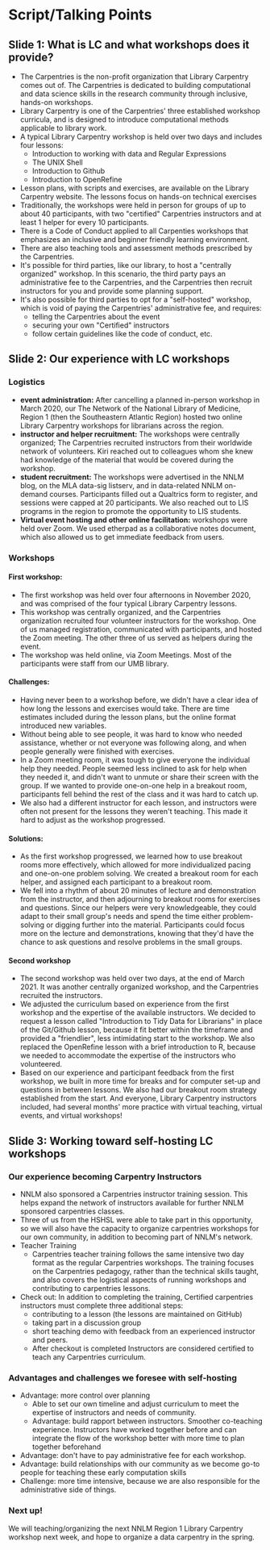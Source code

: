 # Script/Talking Points

## Slide 1: What is LC and what workshops does it provide?

- The Carpentries is the non-profit organization that Library Carpentry comes out of. The Carpentries is dedicated to building computational and data science skills in the research community through inclusive, hands-on workshops.
- Library Carpentry is one of the Carpentries' three established workshop curricula, and is designed to introduce computational methods applicable to library work.
- A typical Library Carpentry workshop is held over two days and includes four lessons:
  - Introduction to working with data and Regular Expressions
  - The UNIX Shell
  - Introduction to Github
  - Introduction to OpenRefine
- Lesson plans, with scripts and exercises, are available on the Library Carpentry website. The lessons focus on hands-on technical exercises
- Traditionally, the workshops were held in person for groups of up to about 40 participants, with two "certified" Carpentries instructors and at least 1 helper for every 10 participants.
- There is a Code of Conduct applied to all Carpenties workshops that emphasizes an inclusive and beginner friendly learning environment.
- There are also teaching tools and assessment methods prescribed by the Carpentries.
- It's possible for third parties, like our library, to host a "centrally organized" workshop. In this scenario, the third party pays an administrative fee to the Carpentries, and the Carpentries then recruit instructors for you and provide some planning support.
- It's also possible for third parties to opt for a "self-hosted" workshop, which is void of paying the Carpentries' administrative fee, and requires:
  - telling the Carpentries about the event
  - securing your own "Certified" instructors
  - follow certain guidelines like the code of conduct, etc.

## Slide 2: Our experience with LC workshops

### Logistics

- **event administration:** After cancelling a planned in-person workshop in March 2020, our The Network of the National Library of Medicine, Region 1 (then the Southeastern Atlantic Region) hosted two online Library Carpentry workshops for librarians across the region.
- **instructor and helper recruitment:** The workshops were centrally organized; The Carpentries recruited instructors from their worldwide network of volunteers. Kiri reached out to colleagues whom she knew had knowledge of the material that would be covered during the workshop.
- **student recruitment:** The workshops were advertised in the NNLM blog, on the MLA data-sig listserv, and in data-related NNLM on-demand courses. Participants filled out a Qualtrics form to register, and sessions were capped at 20 participants. We also reached out to LIS programs in the region to promote the opportunity to LIS students.
- **Virtual event hosting and other online facilitation:** workshops were held over Zoom. We used etherpad as a collaborative notes document, which also allowed us to get immediate feedback from users.

### Workshops

#### First workshop:

- The first workshop was held over four afternoons in November 2020, and was comprised of the four typical Library Carpentry lessons.
- This workshop was centrally organized, and the Carpentries organization recruited four volunteer instructors for the workshop. One of us managed registration, communicated with participants, and hosted the Zoom meeting. The other three of us served as helpers during the event.
- The workshop was held online, via Zoom Meetings. Most of the participants were staff from our UMB library.

#### Challenges:

- Having never been to a workshop before, we didn't have a clear idea of how long the lessons and exercises would take. There are time estimates included during the lesson plans, but the online format introduced new variables.
- Without being able to see people, it was hard to know who needed assistance, whether or not everyone was following along, and when people generally were finished with exercises.
- In a Zoom meeting room, it was tough to give everyone the individual help they needed. People seemed less inclined to ask for help when they needed it, and didn't want to unmute or share their screen with the group. If we wanted to provide one-on-one help in a breakout room, participants fell behind the rest of the class and it was hard to catch up.
- We also had a different instructor for each lesson, and instructors were often not present for the lessons they weren't teaching. This made it hard to adjust as the workshop progressed.

#### Solutions:

- As the first workshop progressed, we learned how to use breakout rooms more effectively, which allowed for more individualized pacing and one-on-one problem solving. We created a breakout room for each helper, and assigned each participant to a breakout room.
- We fell into a rhythm of about 20 minutes of lecture and demonstration from the instructor, and then adjourning to breakout rooms for exercises and questions. Since our helpers were very knowledgeable, they could adapt to their small group's needs and spend the time either problem-solving or digging further into the material. Participants could focus more on the lecture and demonstrations, knowing that they'd have the chance to ask questions and resolve problems in the small groups.

#### Second workshop

- The second workshop was held over two days, at the end of March 2021. It was another centrally organized workshop, and the Carpentries recruited the instructors.
- We adjusted the curriculum based on experience from the first workshop and the expertise of the available instructors. We decided to request a lesson called "Introduction to Tidy Data for Librarians" in place of the Git/Github lesson, because it fit better within the timeframe and provided a "friendlier", less intimidating start to the workshop. We also replaced the OpenRefine lesson with a brief introduction to R, because we needed to accommodate the expertise of the instructors who volunteered.
- Based on our experience and participant feedback from the first workshop, we built in more time for breaks and for computer set-up and questions in between lessons. We also had our breakout room strategy established from the start. And everyone, Library Carpentry instructors included, had several months' more practice with virtual teaching, virtual events, and virtual workshops!

## Slide 3: Working toward self-hosting LC workshops

### Our experience becoming Carpentry Instructors

- NNLM also sponsored a Carpentries instructor training session. This helps expand the network of instructors available for further NNLM sponsored carpentries classes.
- Three of us from the HSHSL were able to take part in this opportunity, so we will also have the capacity to organize carpentries workshops for our own community, in addition to becoming part of NNLM's network.
- Teacher Training
  - Carpentries teacher training follows the same intensive two day format as the regular Carpentries workshops. The training focuses on the Carpentries pedagogy, rather than the technical skills taught, and also covers the logistical aspects of running workshops and contributing to carpentries lessons.
- Check out: In addition to completing the training, Certified carpentries instructors must complete three additional steps:
  - contributing to a lesson (the lessons are maintained on GitHub)
  - taking part in a discussion group
  - short teaching demo with feedback from an experienced instructor and peers.
  - After checkout is completed Instructors are considered certified to teach any Carpentries curriculum.

### Advantages and challenges we foresee with self-hosting

- Advantage: more control over planning
  - Able to set our own timeline and adjust curriculum to meet the expertise of instructors and needs of community.
  - Advantage: build rapport between instructors. Smoother co-teaching experience. Instructors have worked together before and can integrate the flow of the workshop better with more time to plan together beforehand
- Advantage: don't have to pay administrative fee for each workshop.
- Advantage: build relationships with our community as we become go-to people for teaching these early computation skills
- Challenge: more time intensive, because we are also responsible for the administrative side of things.

### Next up!

We will teaching/organizing the next NNLM Region 1 Library Carpentry workshop next week, and hope to organize a data carpentry in the spring.
